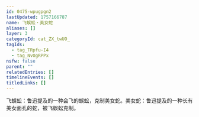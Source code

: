 ```yaml
---
id: 0475-wpugpgn2
lastUpdated: 1757166787
name: 飞蜈蚣・美女蛇
aliases: []
layer: 3
categoryId: cat_ZX_twUO_
tagIds:
  - tag_TRpfu-I4
  - tag_NvOgRPPx
nsfw: false
parent: ""
relatedEntries: []
timelineEvents: []
titledLinks: []
---
```


飞蜈蚣：鲁迅提及的一种会飞的蜈蚣，克制美女蛇。美女蛇：鲁迅提及的一种长有美女面孔的蛇，被飞蜈蚣克制。